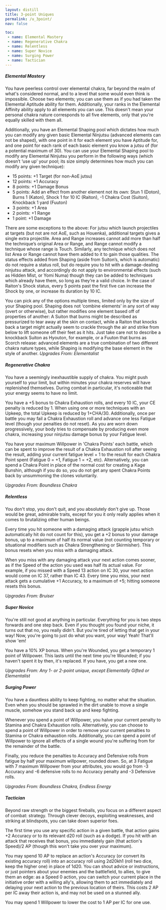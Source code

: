 ```yaml
---
layout: distill
title: 3-point Uniques
permalink: /u_3point/
nav: false

toc:
 - name: Elemental Mastery
 - name: Regenerative Chakra
 - name: Relentless
 - name: Super Novice
 - name: Surging Power
 - name: Tactician
---
```

##### Elemental Mastery
You have peerless control over elemental chakra, far beyond the realm of what's considered normal, and to a level that some would even think is impossible. Choose two elements; you can use them as if you had taken the Elemental Aptitude ability for them. Additionally, your ranks in the Elemental Affinity ability apply to all elements you can use. This doesn't mean your personal chakra nature corresponds to all five elements, only that you're equally skilled with them all.

Additionally, you have an Elemental Shaping pool which dictates how much you can modify any given basic Elemental Ninjutsu (advanced elements can not be shaped), with one point in it for each element you have Aptitude for, and one point for each rank of each basic element you know a jutsu of (for a potential maximum of 30). You can use your Elemental Shaping pool to modify any Elemental Ninjutsu you perform in the following ways (which doesn’t ‘use up’ your pool; its size simply determines how much you can modify any given technique):

 - 15 points: +1 Target (for non-AoE jutsu)
 - 12 points: +1 Accuracy
 - 8 points: +1 Damage Bonus
 - 5 points: Add an effect from another element not its own: Stun 1 (Doton), Burns 1 (Katon), Shock 1 for 10 IC (Raiton), -1 Chakra Cost (Suiton), Knockback 1 yard (Fuuton)
 - 3 points: +1 Area
 - 2 points: +1 Range
 - 1 point: +1 Damage

There are some exceptions to the above: For jutsu which launch projectiles at targets (but not are not AoE, such as Houenka), additional targets gives a single extra projectile. Area and Range increases cannot add more than half the technique’s original Area or Range, and Range cannot modify a technique whose range is Touch. Similarly, any technique which does not list Area or Range cannot have them added to it to gain those qualities. The status effects added from Shaping (aside from Suiton’s, which is automatic) do not require a status roll, but do require you to hit with a damage-dealing ninjutsu attack, and accordingly do not apply to environmental effects (such as Hidden Mist, or Yomi Numa) though they can be added to techniques which already have them, so long as they’re a valid choice.  In the case of Raiton's Shock status, every 5 points past the first five can increase the Shock by one, or increase its duration by 10 IC.

You can pick any of the options multiple times, limited only by the size of your Shaping pool.  Shaping does not ‘combine elements’ in any sort of way (overt or otherwise), but rather modifies one element based off of properties of another: A Suiton that burns might be described as pressurized to tear away at the skin on contact, while a Raiton that knocks back a target might actually seem to crackle through the air and strike from below to lift someone off their feet as it hits. Just take care not to describe a knockback Suiton as Hyouton, for example, or a Fuuton that burns as Scorch release: advanced elements are a true combination of two different chakra nature types, while Shaping is modifying the base element in the style of another.
*Upgrades From: Elementalist*

##### Regenerative Chakra
You have a seemingly inexhaustible supply of chakra. You might push yourself to your limit, but within minutes your chakra reserves will have replenished themselves. During combat in particular, it's noticeable that your energy seems to have no limit.

You have a +5 bonus to Chakra Exhaustion rolls, and every 10 IC, your CE penalty is reduced by 1. When using one or more techniques with an Upkeep, the total Upkeep is reduced by 1+CHA/30. Additionally, once per battle you may fail a Chakra Exhaustion roll and advance one less Fatigue level (though your penalties do not reset).  As you are worn down progressively, your body tries to compensate by producing even more chakra, increasing your ninjutsu damage bonus by your Fatigue level.

You have your maximum Willpower in 'Chakra Points' each battle, which can be spent to improve the result of a Chakra Exhaustion roll after seeing the result, adding your current fatigue level + 1 to the result for each Chakra Point spent (Fatigue 0 = +1, Fatigue 1 = +2, etc). Alternatively, you can spend a Chakra Point in place of the normal cost for creating a Kage Bunshin, although if you do so, you do not get any spent Chakra Points back by unsummoning the clones voluntarily.

*Upgrades From: Boundless Chakra*

##### Relentless
You don't stop, you don't quit, and you absolutely don't give up. Those would be great, admirable traits, except for you it only really applies when it comes to brutalizing other human beings.

Every time you hit someone with a damaging attack (grapple jutsu which automatically hit do not count for this), you get a +2 bonus to your damage bonus, up to a maximum of half its normal value (not counting temporary or situational modifiers such as Chakra Strengthening or Skirmisher). This bonus resets when you miss with a damaging attack.

When you miss with any damaging attack your next action comes sooner, as if the Speed of the action you used was half its actual value. For example, if you missed with a Speed 13 action on IC 30, your next action would come on IC 37, rather than IC 43. Every time you miss, your next attack gets a cumulative +1 Accuracy, to a maximum of +5; hitting someone resets this bonus.

*Upgrades From: Bruiser*

##### Super Novice
You're still not good at anything in particular. Everything for you is two steps forwards and one step back. Even if you thought you found your niche, it turns out that no, you really didn't. But you're tired of letting that get in your way! Now, you're going to just do what you want, your way! Yeah! That'll show 'em!

You have a 10% XP bonus. When you're Wounded, you get a temporary 1 point of Willpower. This lasts until the next time you're Wounded; if you haven't spent it by then, it's replaced. If you have, you get a new one.

*Upgrades From: Any 1- or 2-point unique, except Elementally Gifted or Elementalist*

##### Surging Power
You have a dauntless ability to keep fighting, no matter what the situation. Even when you should be sprawled in the dirt unable to move a single muscle, somehow you stand back up and keep fighting.

Whenever you spend a point of Willpower, you halve your current penalty to Stamina and Chakra Exhaustion rolls.  Alternatively, you can choose to spend a point of Willpower in order to remove your current penalties to Stamina or Chakra exhaustion rolls. Additionally, you can spend a point of Willpower to ignore all effects of a single wound you're suffering from for the remainder of the battle.

Finally, you reduce the penalties to Accuracy and Defensive rolls from fatigue by half your maximum willpower, rounded down. So, at 3 Fatigue with 7 maximum Willpower from your attributes, you would go from -3 Accuracy and -6 defensive rolls to no Accuracy penalty and -3 Defensive rolls.

*Upgrades From: Boundless Chakra, Endless Energy*

##### Tactician
Beyond raw strength or the biggest fireballs, you focus on a different aspect of combat: strategy. Through clever decoys, exploiting weaknesses, and striking at blindspots, you can take down superior foes.

The first time you use any specific action in a given battle, that action gains +2 Accuracy or to its relevant d20 roll (such as a dodge). If you hit with an attack that receives that bonus, you immediately gain (that action's Speed)/2 AP (though this won't take you over your maximum).

You may spend 10 AP to replace an action's Accuracy (or convert its existing accuracy roll) into an accuracy roll using 2d20kh1 (roll two dice, keep the higher one) in place of 1d20. You can shout advice or instructions, or just pointers about your enemies and the battlefield, to allies, to give them an edge: as a Speed 0 action, you can switch your current place in the initiative order with a willing ally's, allowing them to act immediately and delaying your next action to the previous location of theirs. This costs 2 AP per IC away their action is, and may not be used on a stunned ally.

You may spend 1 Willpower to lower the cost to 1 AP per IC for one use.
